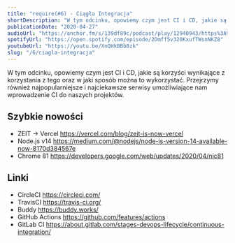 ```yaml
---
title: "require(#6) - Ciągła Integracja"
shortDescription: "W tym odcinku, opowiemy czym jest CI i CD, jakie są korzyści wynikające z korzystania z tego oraz w jaki sposób można to wykorzystać. Przejrzymy również najpopularniejsze i najciekawsze serwisy umożliwiające nam wprowadzenie CI do naszych projektów."
publicationDate: "2020-04-27"
audioUrl: "https://anchor.fm/s/139df89c/podcast/play/12940943/https%3A%2F%2Fd3ctxlq1ktw2nl.cloudfront.net%2Fproduction%2F2020-3-26%2F67819279-44100-2-1ddf61fb63db3.mp3"
spotifyUrl: "https://open.spotify.com/episode/2Dmff5v320KxufTWsnNKZ8"
youtubeUrl: "https://youtu.be/XnQHkBBb8zk"
slug: "/6/ciagla-integracja"
---
```


W tym odcinku, opowiemy czym jest CI i CD, jakie są korzyści wynikające z korzystania z tego oraz w jaki sposób można to wykorzystać. Przejrzymy również najpopularniejsze i najciekawsze serwisy umożliwiające nam wprowadzenie CI do naszych projektów.

## Szybkie nowości

- ZEIT -> Vercel https://vercel.com/blog/zeit-is-now-vercel
- Node.js v14 https://medium.com/@nodejs/node-js-version-14-available-now-8170d384567e
- Chrome 81 https://developers.google.com/web/updates/2020/04/nic81

## Linki

- CircleCI https://circleci.com/
- TravisCI https://travis-ci.org/
- Buddy https://buddy.works/
- GitHub Actions https://github.com/features/actions
- GitLab CI https://about.gitlab.com/stages-devops-lifecycle/continuous-integration/
